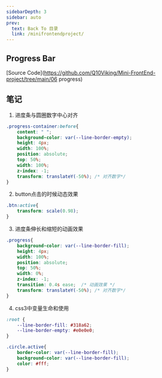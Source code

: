 ```yaml
---
sidebarDepth: 3
sidebar: auto
prev:
  text: Back To 目录
  link: /minifrontendproject/
---
```




## Progress Bar

[Source Code](https://github.com/Q10Viking/Mini-FrontEnd-project/tree/main/06 progress)

<common-progresson-snippet src="https://q10viking.github.io/Mini-FrontEnd-project/06%20progress/"/>



## 笔记

1. 进度条与圆圈数字中心对齐

```css
.progress-container:before{
    content: " ";
    background-color: var(--line-border-empty);
    height: 4px;
    width: 100%;
    position: absolute;
    top: 50%;
    width: 100%;
    z-index: -1;
    transform: translateY(-50%); /* 对齐数字*/
}
```



2. button点击的时候动态效果

```css
.btn:active{
    transform: scale(0.98);
}
```

3. 进度条伸长和缩短的动画效果

```css
.progress{
    background-color: var(--line-border-fill);
    height: 4px;
    width: 100%;
    position: absolute;
    top: 50%;
    width: 0%;
    z-index: -1;
    transition: 0.4s ease;  /* 动画效果 */
    transform: translateY(-50%); /* 对齐数字*/
}
```

4. css3中变量生命和使用

```css
:root {
    --line-border-fill: #318a62;
    --line-border-empty: #e0e0e0;
}

.circle.active{
    border-color: var(--line-border-fill);
    background-color: var(--line-border-fill);
    color: #fff;
}
```

